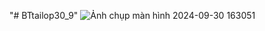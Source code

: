 "# BTtailop30_9" 
![Ảnh chụp màn hình 2024-09-30 163051](https://github.com/user-attachments/assets/7613cdb3-b367-4164-893a-eab3bca91a6f)

